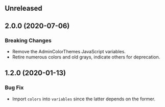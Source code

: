 <!-- Learn how to maintain this file at https://github.com/WordPress/gutenberg/tree/master/packages#maintaining-changelogs. -->

## Unreleased

## 2.0.0 (2020-07-06)

### Breaking Changes

-   Remove the AdminColorThemes JavaScript variables.
-   Retire numerous colors and old grays, indicate others for deprecation.

## 1.2.0 (2020-01-13)

### Bug Fix

-   Import `colors` into `variables` since the latter depends on the former.
